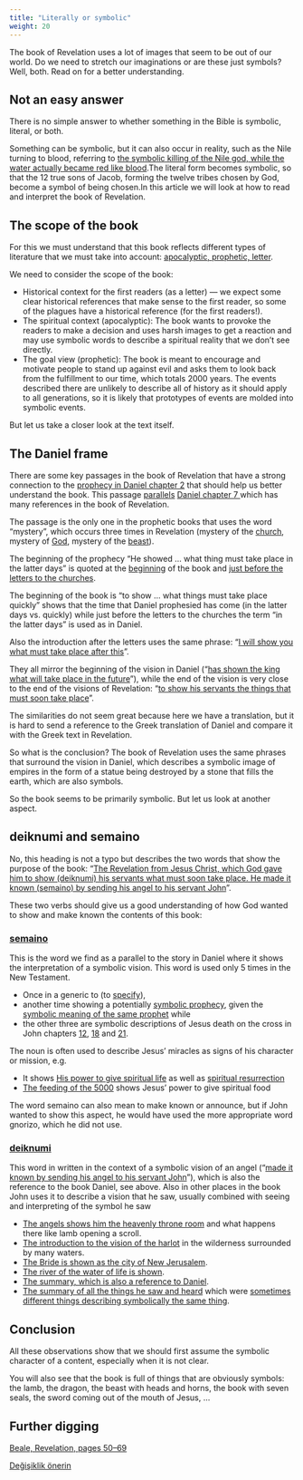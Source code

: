 ```yaml
---
title: "Literally or symbolic"
weight: 20
---
```



The book of Revelation uses a lot of images that seem to be out of our world. Do we need to stretch our imaginations or are these just symbols? Well, both. Read on for a better understanding.


## Not an easy answer

<a name="95e0"></a>
There is no simple answer to whether something in the Bible is symbolic, literal, or both.

Something can be symbolic, but it can also occur in reality, such as the Nile turning to blood, referring to [the symbolic killing of the Nile god, while the water actually became red like blood](https://www.bibleserver.com/NIV/Exodus7%3A14-24).The literal form becomes symbolic, so that the 12 true sons of Jacob, forming the twelve tribes chosen by God, become a symbol of being chosen.In this article we will look at how to read and interpret the book of Revelation.


## The scope of the book

<a name="b0bd"></a>
For this we must understand that this book reflects different types of literature that we must take into account: [apocalyptic, prophetic, letter](../../../../background/literature/expl/the-book-of-revelation-how-to-read-it).

We need to consider the scope of the book:

- Historical context for the first readers (as a letter) — we expect some clear historical references that make sense to the first reader, so some of the plagues have a historical reference (for the first readers!).
- The spiritual context (apocalyptic): The book wants to provoke the readers to make a decision and uses harsh images to get a reaction and may use symbolic words to describe a spiritual reality that we don’t see directly.
- The goal view (prophetic): The book is meant to encourage and motivate people to stand up against evil and asks them to look back from the fulfillment to our time, which totals 2000 years. The events described there are unlikely to describe all of history as it should apply to all generations, so it is likely that prototypes of events are molded into symbolic events.


But let us take a closer look at the text itself.


## The Daniel frame

<a name="c39c"></a>
There are some key passages in the book of Revelation that have a strong connection to the [prophecy in Daniel chapter 2](https://www.bibleserver.com/NIV/Daniel2%3A28-45) that should help us better understand the book. This passage [parallels](../../../../bible/daniel/expl/the-four-kingdoms-in-daniel) [Daniel chapter 7 ](https://www.bibleserver.com/NIV/Daniel7)which has many references in the book of Revelation.

The passage is the only one in the prophetic books that uses the word “mystery”, which occurs three times in Revelation (mystery of the [church](https://www.bibleserver.com/NIV/Revelation1%3A20), mystery of [God](https://www.bibleserver.com/NIV/Revelation10%3A7), mystery of the [beast](https://www.bibleserver.com/NIV/Revelation17%3A5)).

The beginning of the prophecy “He showed … what thing must take place in the latter days” is quoted at the [beginning](https://www.bibleserver.com/NIV/Revelation1%3A1) of the book and [just before the letters to the churches](https://www.bibleserver.com/NIV/Revelation1%3A19).

The beginning of the book is “to show … what things must take place quickly” shows that the time that Daniel prophesied has come (in the latter days vs. quickly) while just before the letters to the churches the term “in the latter days” is used as in Daniel.

Also the introduction after the letters uses the same phrase: “[I will show you what must take place after this](https://www.bibleserver.com/NIV/Revelation4%3A1)”.

They all mirror the beginning of the vision in Daniel (“[has shown the king what will take place in the future](https://www.bibleserver.com/NIV/Daniel2%3A45)”), while the end of the vision is very close to the end of the visions of Revelation: “[to show his servants the things that must soon take place](https://www.bibleserver.com/NIV/Revelation22%3A6)”.

The similarities do not seem great because here we have a translation, but it is hard to send a reference to the Greek translation of Daniel and compare it with the Greek text in Revelation.

So what is the conclusion? The book of Revelation uses the same phrases that surround the vision in Daniel, which describes a symbolic image of empires in the form of a statue being destroyed by a stone that fills the earth, which are also symbols.

So the book seems to be primarily symbolic. But let us look at another aspect.


## deiknumi and semaino

<a name="27d2"></a>
No, this heading is not a typo but describes the two words that show the purpose of the book: “[The Revelation from Jesus Christ, which God gave him to show (deiknumi) his servants what must soon take place. He made it known (semaino) by sending his angel to his servant John](https://www.bibleserver.com/NIV/Revelation1%3A1)”.

These two verbs should give us a good understanding of how God wanted to show and make known the contents of this book:


### [semaino](https://biblehub.com/greek/4591.htm)

<a name="e9fa"></a>
This is the word we find as a parallel to the story in Daniel where it shows the interpretation of a symbolic vision. This word is used only 5 times in the New Testament.

- Once in a generic to (to [specify](https://www.bibleserver.com/NIV/Acts25%3A27)),
- another time showing a potentially [symbolic prophecy](https://www.bibleserver.com/NIV/Acts11%3A28), given the [symbolic meaning of the same prophet](https://www.bibleserver.com/NIV/Acts21%3A10-11) while
- the other three are symbolic descriptions of Jesus death on the cross in John chapters [12](https://www.bibleserver.com/NIV/John12%3A33), [18](https://www.bibleserver.com/NIV/John18%3A32) and [21](https://www.bibleserver.com/NIV/John21%3A19).


The noun is often used to describe Jesus’ miracles as signs of his character or mission, e.g.

- It shows [His power to give spiritual life](https://www.bibleserver.com/NIV/John4%3A46-54) as well as [spiritual resurrection](https://www.bibleserver.com/NIV/John5%3A19-29)
- [The feeding of the 5000](https://www.bibleserver.com/NIV/Matthew16%3A5-12) shows Jesus’ power to give spiritual food


The word semaino can also mean to make known or announce, but if John wanted to show this aspect, he would have used the more appropriate word gnorizo, which he did not use.


### [deiknumi](https://biblehub.com/greek/1166.htm)

<a name="08d2"></a>
This word in written in the context of a symbolic vision of an angel (“[made it known by sending his angel to his servant John](https://www.bibleserver.com/NIV/Revelation1%3A1)”), which is also the reference to the book Daniel, see above. Also in other places in the book John uses it to describe a vision that he saw, usually combined with seeing and interpreting of the symbol he saw

- [The angels shows him the heavenly throne room](https://www.bibleserver.com/NIV/Revelation4%3A1) and what happens there like lamb opening a scroll.
- [The introduction to the vision of the harlot](https://www.bibleserver.com/NIV/Revelation17%3A1) in the wilderness surrounded by many waters.
- [The Bride is shown as the city of New Jerusalem](https://www.bibleserver.com/NIV/Revelation21%3A9-10).
- [The river of the water of life is shown](https://www.bibleserver.com/NIV/Revelation22%3A1).
- [The summary, which is also a reference to Daniel](https://www.bibleserver.com/NIV/Revelation22%3A6).
- [The summary of all the things he saw and heard](https://www.bibleserver.com/NIV/Revelation22%3A8) which were [sometimes different things describing symbolically the same thing](https://www.bibleserver.com/NIV/Revelation5%3A5-6).



## Conclusion

<a name="44ce"></a>
All these observations show that we should first assume the symbolic character of a content, especially when it is not clear.

You will also see that the book is full of things that are obviously symbols: the lamb, the dragon, the beast with heads and horns, the book with seven seals, the sword coming out of the mouth of Jesus, …


## Further digging

<a name="5181"></a>
[Beale, Revelation, pages 50–69](../../../../gen/background/ressources/how-to-study-the-book-of-revelation#7557)






[Değişiklik önerin](https://github.com/revelation-today/revelation-today/blob/main/exampleSite/content/docs/background/literature/expl/literally-or-symbolic.md)
